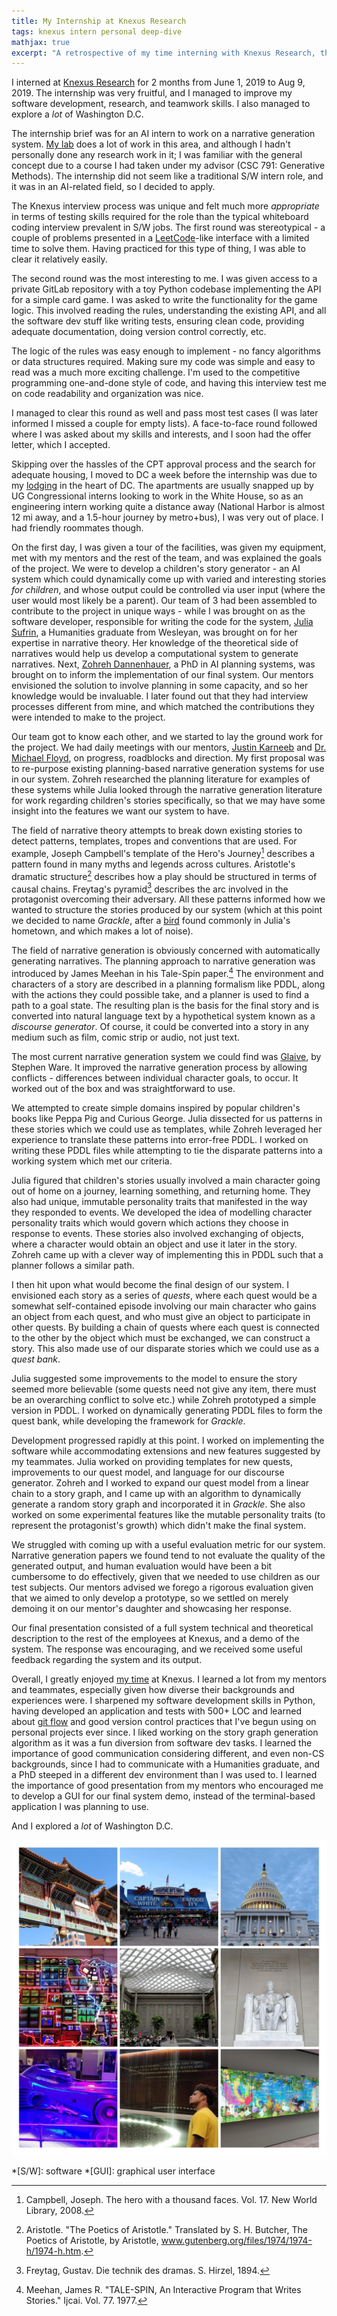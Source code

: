 ```yaml
---
title: My Internship at Knexus Research
tags: knexus intern personal deep-dive
mathjax: true
excerpt: "A retrospective of my time interning with Knexus Research, the problem I solved, and what I learned"
---
```


I interned at [Knexus Research](https://knexusresearch.com/) for 2 months from June 1, 2019 to Aug 9, 2019. The internship was very fruitful, and I managed to improve my software development, research, and teamwork skills. I also managed to explore a *lot* of Washington D.C.

The internship brief was for an AI intern to work on a narrative generation system. [My lab](https://sites.google.com/ncsu.edu/poem/) does a lot of work in this area, and although I hadn't personally done any research work in it; I was familiar with the general concept due to a course I had taken under my advisor (CSC 791: Generative Methods). The internship did not seem like a traditional S/W intern role, and it was in an AI-related field, so I decided to apply.

The Knexus interview process was unique and felt much more *appropriate* in terms of testing skills required for the role than the typical whiteboard coding interview prevalent in S/W jobs. The first round was stereotypical - a couple of problems presented in a [LeetCode](https://leetcode.com/)-like interface with a limited time to solve them. Having practiced for this type of thing, I was able to clear it relatively easily.

The second round was the most interesting to me. I was given access to a private GitLab repository with a toy Python codebase implementing the API for a simple card game. I was asked to write the functionality for the game logic. This involved reading the rules, understanding the existing API, and all the software dev stuff like writing tests, ensuring clean code, providing adequate documentation, doing version control correctly, etc.

The logic of the rules was easy enough to implement - no fancy algorithms or data structures required. Making sure my code was simple and easy to read was a much more exciting challenge. I'm used to the competitive programming one-and-done style of code, and having this interview test me on code readability and organization was nice.

I managed to clear this round as well and pass most test cases (I was later informed I missed a couple for empty lists). A face-to-face round followed where I was asked about my skills and interests, and I soon had the offer letter, which I accepted.

Skipping over the hassles of the CPT approval process and the search for adequate housing, I moved to DC a week before the internship was due to my [lodging](https://internsdc.com/) in the heart of DC. The apartments are usually snapped up by UG Congressional interns looking to work in the White House, so as an engineering intern working quite a distance away (National Harbor is almost 12 mi away, and a 1.5-hour journey by metro+bus), I was very out of place. I had friendly roommates though.

On the first day, I was given a tour of the facilities, was given my equipment, met with my mentors and the rest of the team, and was explained the goals of the project. We were to develop a children's story generator - an AI system which could dynamically come up with varied and interesting stories *for children*, and whose output could be controlled via user input (where the user would most likely be a parent). Our team of 3 had been assembled to contribute to the project in unique ways - while I was brought on as the software developer, responsible for writing the code for the system, [Julia Sufrin](https://www.linkedin.com/in/juliasufrin/), a Humanities graduate from Wesleyan, was brought on for her expertise in narrative theory. Her knowledge of the theoretical side of narratives would help us develop a computational system to generate narratives. Next, [Zohreh Dannenhauer](https://www.linkedin.com/in/zohreh-dannenhauer-93345552/), a PhD in AI planning systems, was brought on to inform the implementation of our final system. Our mentors envisioned the solution to involve planning in some capacity, and so her knowledge would be invaluable. I later found out that they had interview processes different from mine, and which matched the contributions they were intended to make to the project.

Our team got to know each other, and we started to lay the ground work for the project. We had daily meetings with our mentors, [Justin Karneeb](https://knexusresearch.com/team_members/justin-karneeb/) and [Dr. Michael Floyd](https://knexusresearch.com/team_members/dr-michael-floyd/), on progress, roadblocks and direction. My first proposal was to re-purpose existing planning-based narrative generation systems for use in our system. Zohreh researched the planning literature for examples of these systems while Julia looked through the narrative generation literature for work regarding children's stories specifically, so that we may have some insight into the features we want our system to have.

The field of narrative theory attempts to break down existing stories to detect patterns, templates, tropes and conventions that are used. For example, Joseph Campbell's template of the Hero's Journey[^1] describes a pattern found in many myths and legends across cultures. Aristotle's dramatic structure[^2] describes how a play should be structured in terms of causal chains. Freytag's pyramid[^3] describes the arc involved in the protagonist overcoming their adversary. All these patterns informed how we wanted to structure the stories produced by our system (which at this point we decided to name *Grackle*, after a [bird](https://www.allaboutbirds.org/guide/Common_Grackle/id) found commonly in Julia's hometown, and which makes a lot of noise).

The field of narrative generation is obviously concerned with automatically generating narratives. The planning approach to narrative generation was introduced by James Meehan in his Tale-Spin paper.[^4] The environment and characters of a story are described in a planning formalism like PDDL, along with the actions they could possible take, and a planner is used to find a path to a goal state. The resulting plan is the basis for the final story and is converted into natural language text by a hypothetical system known as a *discourse generator*. Of course, it could be converted into a story in any medium such as film, comic strip or audio, not just text.

The most current narrative generation system we could find was [Glaive](https://nil.cs.uno.edu/projects/glaive/), by Stephen Ware. It improved the narrative generation process by allowing conflicts - differences between individual character goals, to occur. It worked out of the box and was straightforward to use.

We attempted to create simple domains inspired by popular children's books like Peppa Pig and Curious George. Julia dissected for us patterns in these stories which we could use as templates, while Zohreh leveraged her experience to translate these patterns into error-free PDDL. I worked on writing these PDDL files while attempting to tie the disparate patterns into a working system which met our criteria.

Julia figured that children's stories usually involved a main character going out of home on a journey, learning something, and returning home. They also had unique, immutable personality traits that manifested in the way they responded to events. We developed the idea of modelling character personality traits which would govern which actions they choose in response to events. These stories also involved exchanging of objects, where a character would obtain an object and use it later in the story. Zohreh came up with a clever way of implementing this in PDDL such that a planner follows a similar path.

I then hit upon what would become the final design of our system. I envisioned each story as a series of *quests*, where each quest would be a somewhat self-contained episode involving our main character who gains an object from each quest, and who must give an object to participate in other quests. By building a chain of quests where each quest is connected to the other by the object which must be exchanged, we can construct a story. This also made use of our disparate stories which we could use as a *quest bank*.

Julia suggested some improvements to the model to ensure the story seemed more believable (some quests need not give any item, there must be an overarching conflict to solve etc.) while Zohreh prototyped a simple version in PDDL. I worked on dynamically generating PDDL files to form the quest bank, while developing the framework for *Grackle*.

Development progressed rapidly at this point. I worked on implementing the software while accommodating extensions and new features suggested by my teammates. Julia worked on providing templates for new quests, improvements to our quest model, and language for our discourse generator. Zohreh and I worked to expand our quest model from a linear chain to a story graph, and I came up with an algorithm to dynamically generate a random story graph and incorporated it in *Grackle*. She also worked on some experimental features like the mutable personality traits (to represent the protagonist's growth) which didn't make the final system.

We struggled with coming up with a useful evaluation metric for our system. Narrative generation papers we found tend to not evaluate the quality of the generated output, and human evaluation would have been a bit cumbersome to do effectively, given that we needed to use children as our test subjects. Our mentors advised we forego a rigorous evaluation given that we aimed to only develop a prototype, so we settled on merely demoing it on our mentor's daughter and showcasing her response.

Our final presentation consisted of a full system technical and theoretical description to the rest of the employees at Knexus, and a demo of the system. The response was encouraging, and we received some useful feedback regarding the system and its output.

Overall, I greatly enjoyed [my time](https://www.linkedin.com/feed/update/urn:li:activity:6567425757860114432/) at Knexus. I learned a lot from my mentors and teammates, especially given how diverse their backgrounds and experiences were. I sharpened my software development skills in Python, having developed an application and tests with 500+ LOC and learned about [git flow](https://www.atlassian.com/git/tutorials/comparing-workflows/gitflow-workflow) and good version control practices that I've begun using on personal projects ever since. I liked working on the story graph generation algorithm as it was a fun diversion from software dev tasks. I learned the importance of good communication considering different, and even non-CS backgrounds, since I had to communicate with a Humanities graduate, and a PhD steeped in a different dev environment than I was used to. I learned the importance of good presentation from my mentors who encouraged me to develop a GUI for our final system demo, instead of the terminal-based application I was planning to use.

And I explored a *lot* of Washington D.C.

![An excursion around Washington D.C.](/assets/images/collage_dc.jpg "An excursion around Washington D.C.")

*[S/W]: software
*[GUI]: graphical user interface

[^1]: Campbell, Joseph. The hero with a thousand faces. Vol. 17. New World Library, 2008.
[^2]: Aristotle. "The Poetics of Aristotle." Translated by S. H. Butcher, The Poetics of Aristotle, by Aristotle, www.gutenberg.org/files/1974/1974-h/1974-h.htm.
[^3]: Freytag, Gustav. Die technik des dramas. S. Hirzel, 1894.
[^4]: Meehan, James R. "TALE-SPIN, An Interactive Program that Writes Stories." Ijcai. Vol. 77. 1977.
